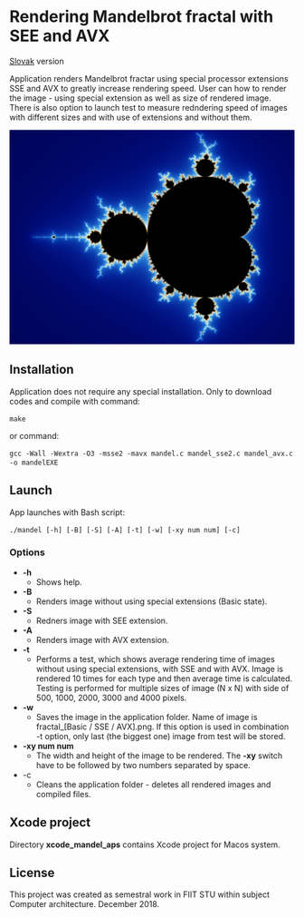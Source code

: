 # Rendering Mandelbrot fractal with SEE and AVX

[Slovak](README.sk.md) version

Application renders Mandelbrot fractar using special processor extensions SSE and AVX to greatly increase rendering speed. User can how to render the image - using special extension as well as size of rendered image. There is also option to launch test to measure redndering speed of images with different sizes and with use of extensions and without them.

![Alt text](images/mandelbrot.png?raw=true "Mandelbrot fractal")

## Installation
Application does not require any special installation. Only to download codes and compile with command:
```
make
```
or command:
```
gcc -Wall -Wextra -O3 -msse2 -mavx mandel.c mandel_sse2.c mandel_avx.c -o mandelEXE
```

## Launch
App launches with Bash script:
```
./mandel [-h] [-B] [-S] [-A] [-t] [-w] [-xy num num] [-c]
```
### Options
- **-h** 
	* Shows help.
- **-B**
	* Renders image without using special extensions (Basic state).
- **-S**
	* Redners image with SEE extension.
- **-A**
	* Renders image with AVX extension.
- **-t**
	* Performs a test, which shows average rendering time of images without using special extensions, with SSE and with AVX. Image is rendered 10 times for each type and then average time is calculated. Testing is performed for multiple sizes of image (N x N) with side of 500, 1000, 2000, 3000 and 4000 pixels.
- **-w**
	* Saves the image in the application folder. Name of image is fractal_[Basic / SSE / AVX].png. If this option is used in combination -t option, only last (the biggest one) image from test will be stored.
- **-xy num num**
	* The width and height of the image to be rendered. The **-xy** switch have to be followed by two numbers separated by space.
- -c
	* Cleans the application folder - deletes all rendered images and compiled files.

## Xcode project
Directory **xcode_mandel_aps** contains Xcode project for Macos system.

## License
This project was created as semestral work in FIIT STU within subject Computer architecture. December 2018.

